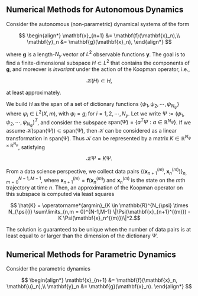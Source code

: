 

## Numerical Methods for Autonomous Dynamics

Consider the autonomous (non-parametric) dynamical systems of the form

$$
\begin{align*}
\mathbf{x}_{n+1} &= \mathbf{f}(\mathbf{x}_n),\\
\mathbf{y}_n &= \mathbf{g}(\mathbf{x}_n),
\end{align*}
$$

where $\mathbf{g}$ is a length-$N_y$ vector of $L^2$ observable functions $\mathbf{y}$.
The goal is to find a finite-dimensional subspace $H \subset L^2$ that
contains the components of $\mathbf{g}$,
and moreover is *invariant* under the action of the Koopman operator, i.e.,

$$ \mathcal{K}(H) \subset H, $$

at least approximately.

We build $H$ as the span of a set of dictionary functions
$\{\psi_1,\psi_2,\cdots,\psi_{N_{\psi}}\}$ where $\psi_i \in L^2(X, m)$,
with $\psi_i = g_i$ for $i = 1,2,\cdots,N_y$.
Let we write $\Psi := (\psi_1,\psi_2,\cdots,\psi_{N_{\psi}})^T$,
and consider the subspace $\mathrm{span}(\Psi) = \left\{ a^T\Psi: a \in \mathbb{R}^{N_{\psi}} \right\}$.
If we assume $\mathcal{K}(\mathrm{span}(\Psi)) \subset \mathrm{span}(\Psi)$,
then $\mathcal{K}$ can be considered as a linear transformation in
$\mathrm{span}(\Psi)$. Thus $\mathcal{K}$ can be represented
by a matrix $K \in \mathbb{R}^{N_{\psi} \times \mathbb{R}^{N_{\psi}}}$, satisfying

$$ \mathcal{K} \Psi  = K \Psi. $$

From a data science perspective, we collect data pairs
$\{(\mathbf{x}_{n+1}^{(m)}, \mathbf{x}_n^{(m)})\}_{n,m=0}^{N-1,M-1}$,
where $\mathbf{x}_{n+1}^{(m)} = \mathbf{f} (\mathbf{x}_n^{(m)})$
and $\mathbf{x}_n^{(m)}$ is the state on the $m$th trajectory at time $n$.
Then, an approximation of the Koopman operator on this subspace is computed
via least squares

$$ \hat{K} =  \operatorname*{argmin}_{K \in \mathbb{R}^{N_{\psi} \times N_{\psi}}}
\sum\limits_{n,m = 0}^{N-1,M-1} \|\Psi(\mathbf{x}_{n+1}^{(m)}) - K \Psi(\mathbf{x}_n^{(m)})\|^2.$$

The solution is guaranteed to be unique when the number of data pairs is at
least equal to or larger than the dimension of the dictionary $\Psi$.

## Numerical Methods for Parametric Dynamics

Consider the parametric dynamics

$$
\begin{align*}
\mathbf{x}_{n+1} &= \mathbf{f}(\mathbf{x}_n, \mathbf{u}_n),\\
\mathbf{y}_n &= \mathbf{g}(\mathbf{x}_n).
\end{align*}
$$



